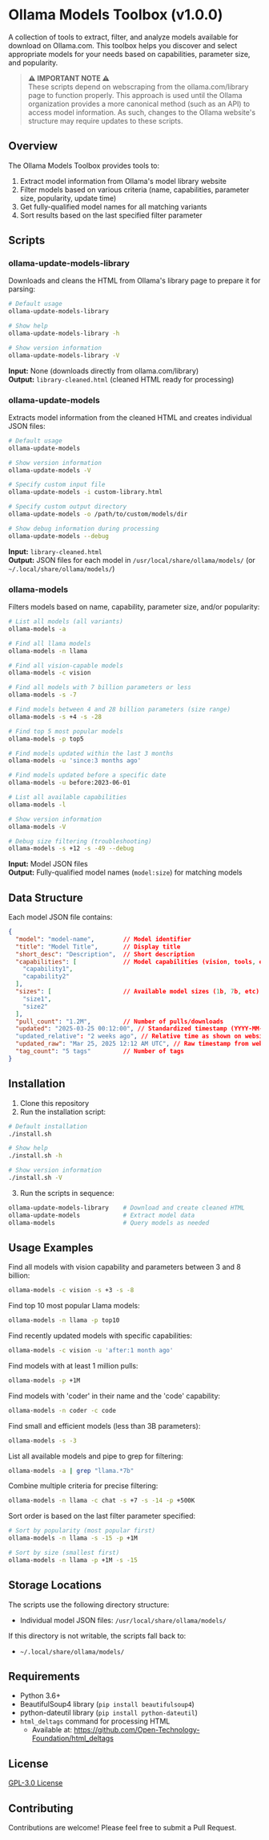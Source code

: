 # Ollama Models Toolbox (v1.0.0)

A collection of tools to extract, filter, and analyze models available for download on Ollama.com. 
This toolbox helps you discover and select appropriate models for your needs based on capabilities, 
parameter size, and popularity.

> **⚠️ IMPORTANT NOTE ⚠️**  
> These scripts depend on webscraping from the ollama.com/library page to function properly. 
> This approach is used until the Ollama organization provides a more canonical method 
> (such as an API) to access model information. As such, changes to the Ollama website's 
> structure may require updates to these scripts.

## Overview

The Ollama Models Toolbox provides tools to:

1. Extract model information from Ollama's model library website
2. Filter models based on various criteria (name, capabilities, parameter size, popularity, update time)
3. Get fully-qualified model names for all matching variants
4. Sort results based on the last specified filter parameter

## Scripts

### ollama-update-models-library

Downloads and cleans the HTML from Ollama's library page to prepare it for parsing:

```bash
# Default usage
ollama-update-models-library

# Show help
ollama-update-models-library -h

# Show version information
ollama-update-models-library -V
```

**Input:** None (downloads directly from ollama.com/library)  
**Output:** `library-cleaned.html` (cleaned HTML ready for processing)

### ollama-update-models

Extracts model information from the cleaned HTML and creates individual JSON files:

```bash
# Default usage
ollama-update-models

# Show version information
ollama-update-models -V

# Specify custom input file
ollama-update-models -i custom-library.html

# Specify custom output directory
ollama-update-models -o /path/to/custom/models/dir

# Show debug information during processing
ollama-update-models --debug
```

**Input:** `library-cleaned.html`  
**Output:** JSON files for each model in `/usr/local/share/ollama/models/` (or `~/.local/share/ollama/models/`)

### ollama-models

Filters models based on name, capability, parameter size, and/or popularity:

```bash
# List all models (all variants)
ollama-models -a

# Find all llama models
ollama-models -n llama

# Find all vision-capable models
ollama-models -c vision

# Find all models with 7 billion parameters or less
ollama-models -s -7

# Find models between 4 and 28 billion parameters (size range)
ollama-models -s +4 -s -28

# Find top 5 most popular models
ollama-models -p top5

# Find models updated within the last 3 months
ollama-models -u 'since:3 months ago'

# Find models updated before a specific date
ollama-models -u before:2023-06-01

# List all available capabilities
ollama-models -l

# Show version information
ollama-models -V

# Debug size filtering (troubleshooting)
ollama-models -s +12 -s -49 --debug
```

**Input:** Model JSON files  
**Output:** Fully-qualified model names (`model:size`) for matching models

## Data Structure

Each model JSON file contains:

```json
{
  "model": "model-name",        // Model identifier
  "title": "Model Title",       // Display title
  "short_desc": "Description",  // Short description
  "capabilities": [             // Model capabilities (vision, tools, etc)
    "capability1",
    "capability2"
  ],
  "sizes": [                    // Available model sizes (1b, 7b, etc)
    "size1",
    "size2"
  ],
  "pull_count": "1.2M",         // Number of pulls/downloads
  "updated": "2025-03-25 00:12:00", // Standardized timestamp (YYYY-MM-DD HH:MM:SS)
  "updated_relative": "2 weeks ago", // Relative time as shown on website
  "updated_raw": "Mar 25, 2025 12:12 AM UTC", // Raw timestamp from website
  "tag_count": "5 tags"         // Number of tags
}
```

## Installation

1. Clone this repository
2. Run the installation script:

```bash
# Default installation
./install.sh

# Show help
./install.sh -h

# Show version information
./install.sh -V
```

3. Run the scripts in sequence:

```bash
ollama-update-models-library    # Download and create cleaned HTML
ollama-update-models            # Extract model data
ollama-models                   # Query models as needed
```

## Usage Examples

Find all models with vision capability and parameters between 3 and 8 billion:
```bash
ollama-models -c vision -s +3 -s -8
```

Find top 10 most popular Llama models:
```bash
ollama-models -n llama -p top10
```

Find recently updated models with specific capabilities:
```bash
ollama-models -c vision -u 'after:1 month ago'
```

Find models with at least 1 million pulls:
```bash
ollama-models -p +1M
```

Find models with 'coder' in their name and the 'code' capability:
```bash
ollama-models -n coder -c code
```

Find small and efficient models (less than 3B parameters):
```bash
ollama-models -s -3
```

List all available models and pipe to grep for filtering:
```bash
ollama-models -a | grep "llama.*7b"
```

Combine multiple criteria for precise filtering:
```bash
ollama-models -n llama -c chat -s +7 -s -14 -p +500K
```

Sort order is based on the last filter parameter specified:
```bash
# Sort by popularity (most popular first)
ollama-models -n llama -s -15 -p +1M

# Sort by size (smallest first)
ollama-models -n llama -p +1M -s -15
```

## Storage Locations

The scripts use the following directory structure:

- Individual model JSON files: `/usr/local/share/ollama/models/`

If this directory is not writable, the scripts fall back to:

- `~/.local/share/ollama/models/`

## Requirements

- Python 3.6+
- BeautifulSoup4 library (`pip install beautifulsoup4`)
- python-dateutil library (`pip install python-dateutil`)
- `html_deltags` command for processing HTML
  - Available at: https://github.com/Open-Technology-Foundation/html_deltags

## License

[GPL-3.0 License](LICENSE)

## Contributing

Contributions are welcome! Please feel free to submit a Pull Request.